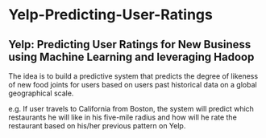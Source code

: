 # Yelp-Predicting-User-Ratings

## Yelp: Predicting User Ratings for New Business using Machine Learning and leveraging Hadoop

The idea is to build a predictive system that predicts the degree of likeness of new food joints for users based on users past
historical data on a global geographical scale.

e.g. If user travels to California from Boston, the system will predict which restaurants he will like in his five-mile radius and 
how will he rate the restaurant based on his/her previous pattern on Yelp.
